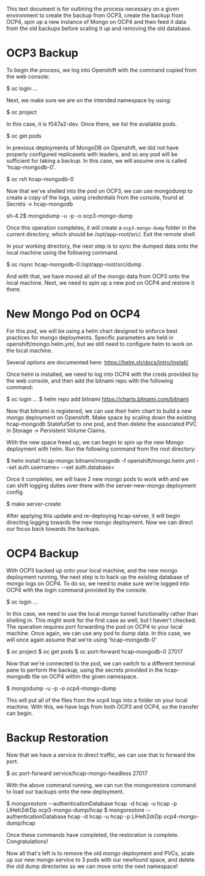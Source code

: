 This text document is for outlining the process necessary on a given
environment to create the backup from OCP3, create the backup from OCP4, spin
up a new instance of Mongo on OCP4 and then feed it data from the old backups
before scaling it up and removing the old database.

# OCP3 Backup

To begin the process, we log into Openshift with the command copied from the
web console:

$ oc login ...

Next, we make sure we are on the intended namespace by using:

$ oc project <name of project>

In this case, it is f047a2-dev. Once there, we list the available pods.

$ oc get pods

In previous deployments of MongoDB on Openshift, we did not have properly
configured replicasets with leaders, and so any pod will be sufficient for
taking a backup. In this case, we will assume one is called 'hcap-mongodb-0'.

$ oc rsh hcap-mongodb-0

Now that we've shelled into the pod on OCP3, we can use mongodump to create
a copy of the logs, using credentials from the console, found at Secrets ->
hcap-mongodb

sh-4.2$ mongodump -u <admin-username> -p <admin-password> -o ocp3-mongo-dump

Once this operation completes, it will create a `ocp3-mongo-dump` folder in the current
directory, which should be /opt/app-root/src/. Exit the remote shell.

In your working directory, the next step is to sync the dumped data onto the
local machine using the following command.

$ oc rsync hcap-mongodb-0:/opt/app-root/src/dump .

And with that, we have moved all of the mongo data from OCP3 onto the local
machine. Next, we need to spin up a new pod on OCP4 and restore it there.

# New Mongo Pod on OCP4

For this pod, we will be using a helm chart designed to enforce best
practices for mongo deployments. Specific parameters are held in
openshift/mongo.helm.yml, but we still need to configure helm to work on the
local machine.

Several options are documented here: https://helm.sh/docs/intro/install/

Once helm is installed, we need to log into OCP4 with the creds provided
by the web console, and then add the bitnami repo with the following command:

$ oc login ...
$ helm repo add bitnami https://charts.bitnami.com/bitnami

Now that bitnami is registered, we can use their helm chart to build a new
mongo deployment on Openshift. Make space by scaling down the existing
hcap-mongodb StatefulSet to one pod, and then delete the associated PVC in
Storage -> Persistent Volume Claims.

With the new space freed up, we can begin to spin up the new Mongo deployment
with helm. Run the following command from the root directory:

$ helm install hcap-mongo bitnami/mongodb -f openshift/mongo.helm.yml --set auth.username=<desired username> --set auth.database=<desired db name>

Once it completes, we will have 2 new mongo pods to work with and we can shift
logging duties over there with the server-new-mongo deployment config.

$ make server-create

After applying this update and re-deploying hcap-server, it will begin
directing logging towards the new mongo deployment. Now we can direct our focus
back towards the backups.

# OCP4 Backup

With OCP3 backed up onto your local machine, and the new mongo deployment
running, the next step is to back up the existing database of mongo logs on
OCP4. To do so, we need to make sure we're logged into OCP4 with the login
command provided by the console.

$ oc login ...

In this case, we need to use the local mongo tunnel functionality rather than
shelling in. This might work for the first case as well, but I haven't checked.
The operation requires port forwarding the pod on OCP4 to your local machine.
Once again, we can use any pod to dump data. In this case, we will once again
assume that we're using 'hcap-mongodb-0'

$ oc project <name of project>
$ oc get pods
$ oc port-forward hcap-mongodb-0 27017

Now that we're connected to the pod, we can switch to a different terminal pane
to perform the backup, using the secrets provided in the hcap-mongodb file on
OCP4 within the given namespace.

$ mongodump -u <admin-username> -p <admin-password> -o ocp4-mongo-dump

This will put all of the files from the ocp4 logs into a folder on your local
machine. With this, we have logs from both OCP3 and OCP4, so the transfer can
begin.

# Backup Restoration

Now that we have a service to direct traffic, we can use that to forward the
port.

$ oc port-forward service/hcap-mongo-headless 27017

With the above command running, we can run the mongorestore command to load our
backups onto the new deployment.

$ mongorestore --authenticationDatabase hcap -d hcap -u hcap -p LlHeh2drDp ocp3-mongo-dump/hcap
$ mongorestore --authenticationDatabase hcap -d hcap -u hcap -p LlHeh2drDp ocp4-mongo-dump/hcap

Once these commands have completed, the restoration is complete.
Congratulations!

Now all that's left is to remove the old mongo deployment and PVCs, scale up
our new mongo service to 3 pods with our newfound space, and delete the old
dump directories so we can move onto the next namespace!
